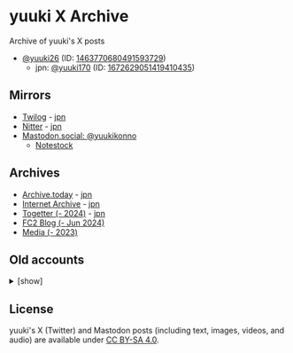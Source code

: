 # yuuki X Archive

Archive of yuuki's X posts

* [@yuuki26](https://x.com/yuuki26) (ID: [1463770680491593729](https://x.com/i/user/1463770680491593729))
    * jpn: [@yuuki170](https://x.com/yuuki170) (ID: [1672629051419410435](https://x.com/i/user/1672629051419410435))

## Mirrors

* [Twilog](https://twilog.togetter.com/yuuki26) - [jpn](https://twilog.togetter.com/yuuki170)
* [Nitter](https://farside.link/nitter/i/user/1463770680491593729) - [jpn](https://farside.link/nitter/i/user/1672629051419410435)
* [Mastodon.social: @yuukikonno](https://mastodon.social/@yuukikonno)
    * [Notestock](https://notestock.osa-p.net/@yuukikonno@mastodon.social/view)

## Archives

* [Archive.today](https://archive.today/https://x.com/yuuki26/status/*) - [jpn](https://archive.today/https://x.com/yuuki170/status/*)
* [Internet Archive](https://web.archive.org/web/*/https://x.com/yuuki26/status/*) - [jpn](https://web.archive.org/web/*/https://x.com/yuuki170/status/*)
* [Togetter (- 2024)](https://togetter.com/li/2488569) - [jpn](https://togetter.com/li/2488576)
* [FC2 Blog (- Jun 2024)](https://yuuki6.blog.fc2.com/)
* [Media (- 2023)](https://drive.google.com/drive/folders/1jiTbgwpmjpOghzxqSQmy_m7WAGxjszZU)

## Old accounts

<details>
<summary>[show]</summary>

### 2019

* @yuuki___0517 (suspended)
    * [Pawoo: @yuuki___0517](https://pawoo.net/@yuuki___0517)
    * [FC2 Blog](https://yuukishogi.blog.fc2.com/)
    * [Archive.today](https://archive.today/https://twitter.com/yuuki___0517/status/*)
    * [Internet Archive](https://web.archive.org/web/*/https://twitter.com/yuuki___0517/status/*)

</details>

## License

yuuki's X (Twitter) and Mastodon posts (including text, images, videos, and audio) are available under [CC BY-SA 4.0](https://creativecommons.org/licenses/by-sa/4.0/).
